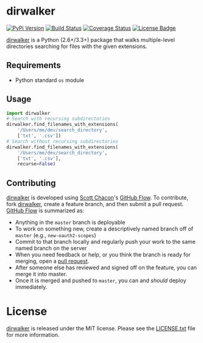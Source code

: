 # dirwalker

[![PyPi Version][pypi ver image]][pypi ver link]
[![Build Status][travis image]][travis link]
[![Coverage Status][coveralls image]][coveralls link]
[![License Badge][license image]][LICENSE.txt]

[dirwalker][] is a Python (2.6+/3.3+) package that walks multiple-level
directories searching for files with the given extensions.

## Requirements

* Python standard `os` module

## Usage

```python
import dirwalker
# Search with recursing subdirectories
dirwalker.find_filenames_with_extensions(
    '/Users/me/dev/search_directory',
    ['txt', '.csv'])
# Search without recursing subdirectories
dirwalker.find_filenames_with_extensions(
    '/Users/me/dev/search_directory',
    ['txt', '.csv'],
    recurse=False)
```

## Contributing

[dirwalker][] is developed using [Scott Chacon][]'s [GitHub Flow][]. To
contribute, fork [dirwalker][], create a feature branch, and then submit
a pull request.  [GitHub Flow][] is summarized as:

- Anything in the `master` branch is deployable
- To work on something new, create a descriptively named branch off of
  `master` (e.g., `new-oauth2-scopes`)
- Commit to that branch locally and regularly push your work to the same
  named branch on the server
- When you need feedback or help, or you think the branch is ready for
  merging, open a [pull request][].
- After someone else has reviewed and signed off on the feature, you can
  merge it into master.
- Once it is merged and pushed to `master`, you can and *should* deploy
  immediately.


# License

[dirwalker] is released under the MIT license. Please see the
[LICENSE.txt] file for more information.

[coveralls image]:http://img.shields.io/coveralls/questrail/dirwalker/master.svg
[coveralls link]: https://coveralls.io/r/questrail/dirwalker
[dirwalker]: https://github.com/matthewrankin/dirwalker
[github flow]: http://scottchacon.com/2011/08/31/github-flow.html
[LICENSE.txt]: https://github.com/questrail/dirwalker/blob/master/LICENSE.txt
[license image]: http://img.shields.io/pypi/l/dirwalker.svg
[pull request]: https://help.github.com/articles/using-pull-requests
[pypi ver image]: http://img.shields.io/pypi/v/dirwalker.svg
[pypi ver link]: https://pypi.python.org/pypi/dirwalker/
[scott chacon]: http://scottchacon.com/about.html
[sdf guide]: http://cp.literature.agilent.com/litweb/pdf/5963-1715.pdf
[travis image]: http://img.shields.io/travis/questrail/dirwalker/master.svg
[travis link]: https://travis-ci.org/questrail/dirwalker

